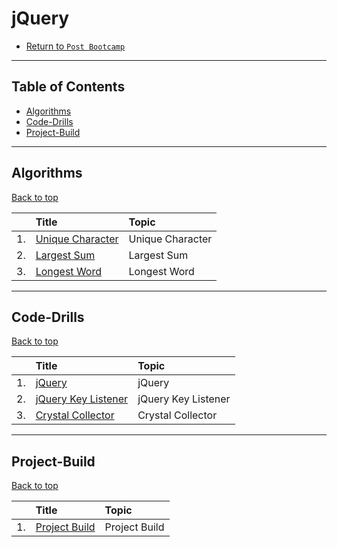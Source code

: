 # jQuery

* [Return to `Post Bootcamp`](../../README.md)

<hr>

## Table of Contents

* [Algorithms](#algorithms)
* [Code-Drills](#code-drills)
* [Project-Build](#Project-Build)

<hr>

## Algorithms

[Back to top](#Table-of-Contents)


|&nbsp;| Title | Topic |
|:--|:--|:--|
| 1.| [Unique Character](./01-algos/01-algo-unique-char) | Unique Character |
| 2.| [Largest Sum](./01-algos/02-algo-largest-sum) | Largest Sum |
| 3.| [Longest Word](./01-algos/03-algo-find-longest-word) | Longest Word |

<hr>

## Code-Drills

[Back to top](#Table-of-Contents)


|&nbsp;| Title | Topic |
|:--|:--|:--|
| 1.| [jQuery](./02-code-drills/01-basic) | jQuery  |
| 2.| [jQuery Key Listener](./02-code-drills/02-advanced) | jQuery Key Listener |
| 3.| [Crystal Collector](./02-code-drills/03-challenging) | Crystal Collector |

<hr>

## Project-Build

[Back to top](#Table-of-Contents)


|&nbsp;| Title | Topic |
|:--|:--|:--|
| 1.| [Project Build](./03-project-build/Starwars) | Project Build |
